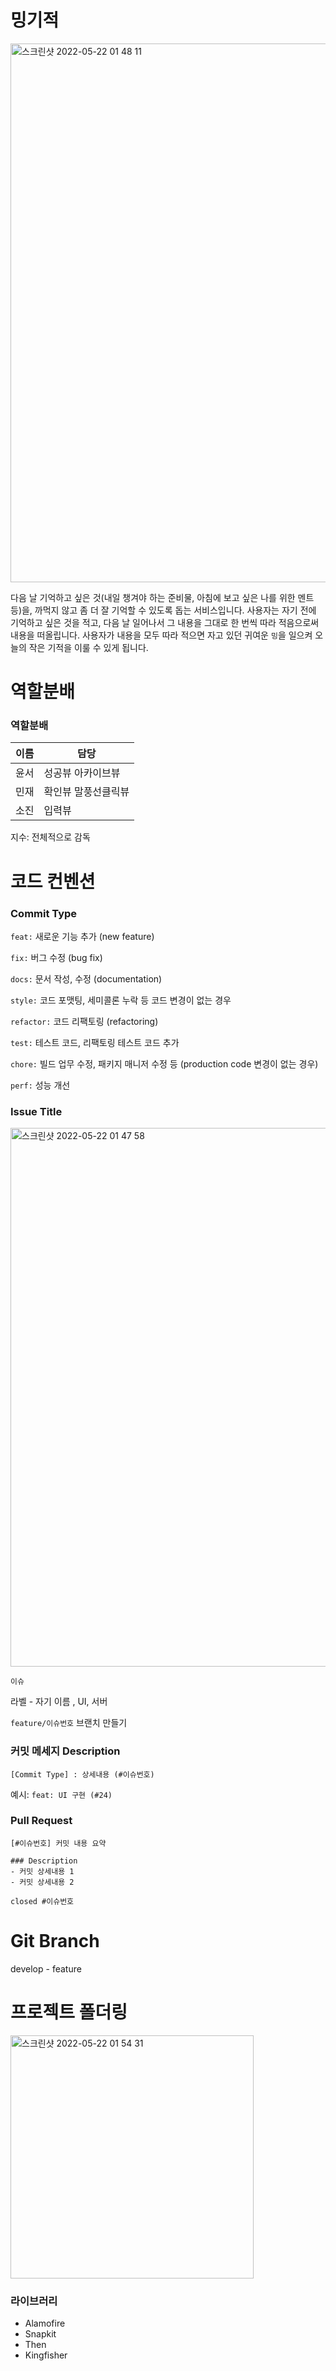 # 밍기적
<img width="862" alt="스크린샷 2022-05-22 01 48 11" src="https://user-images.githubusercontent.com/72497599/169661384-18449cc4-7daf-422c-a1fd-612d82c6544c.png">


다음 날 기억하고 싶은 것(내일 챙겨야 하는 준비물, 아침에 보고 싶은 나를 위한 멘트 등)을, 까먹지 않고 좀 더 잘 기억할 수 있도록 돕는 서비스입니다. 사용자는 자기 전에 기억하고 싶은 것을 적고, 다음 날 일어나서 그 내용을 그대로 한 번씩 따라 적음으로써 내용을 떠올립니다. 사용자가 내용을 모두 따라 적으면 자고 있던 귀여운 `밍`을 일으켜 오늘의 작은 기적을 이룰 수 있게 됩니다.

# 역할분배
### 역할분배
| 이름 | 담당 |
| --- | --- |
| 윤서 | 성공뷰 아카이브뷰 |
| 민재 | 확인뷰 말풍선클릭뷰 |
| 소진 | 입력뷰 |

지수: 전체적으로 감독

# 코드 컨벤션

### **Commit Type**

`feat:` 새로운 기능 추가 (new feature)

`fix:` 버그 수정 (bug fix)

`docs:` 문서 작성, 수정 (documentation)

`style:` 코드 포맷팅, 세미콜론 누락 등 코드 변경이 없는 경우

`refactor:` 코드 리팩토링 (refactoring)

`test:` 테스트 코드, 리팩토링 테스트 코드 추가

`chore:` 빌드 업무 수정, 패키지 매니저 수정 등 (production code 변경이 없는 경우)

`perf:` 성능 개선

### **Issue Title**
<img width="862" alt="스크린샷 2022-05-22 01 47 58" src="https://user-images.githubusercontent.com/72497599/169661368-3a5f49a5-97c2-4468-9022-20c294e3a73d.png">

`이슈`

라벨 - 자기 이름 , UI, 서버

`feature/이슈번호` 브랜치 만들기

### **커밋 메세지 Description**

```
[Commit Type] : 상세내용 (#이슈번호)
```

예시: `feat: UI 구현 (#24)`

### **Pull Request**

`[#이슈번호] 커밋 내용 요약`

```
### Description
- 커밋 상세내용 1
- 커밋 상세내용 2

closed #이슈번호
```

# Git Branch
develop - feature

# 프로젝트 폴더링
<img width="389" alt="스크린샷 2022-05-22 01 54 31" src="https://user-images.githubusercontent.com/72497599/169661548-88c3c1f1-3375-4d0c-920f-94997324e4c7.png">

### 라이브러리
- Alamofire
- Snapkit
- Then
- Kingfisher
